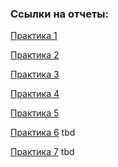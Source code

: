 ### Ссылки на отчеты: 

[Практика 1](https://github.com/phaepich/mobilniytelefon/blob/main/pr1/README.md) 

[Практика 2](https://github.com/phaepich/mobilniytelefon/blob/main/pr2/README.md) 

[Практика 3](https://github.com/phaepich/mobilniytelefon/blob/main/pr3/README.md)

[Практика 4](https://github.com/phaepich/mobilniytelefon/blob/main/pr4/README.md)

[Практика 5](https://github.com/phaepich/mobilniytelefon/blob/main/pr5/README.md)

[Практика 6](https://github.com/phaepich/mobilniytelefon/blob/main/pr6/README.md) tbd

[Практика 7](https://github.com/phaepich/mobilniytelefon/blob/main/pr7/README.md) tbd
